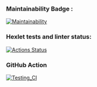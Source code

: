 ### Maintainability Badge :
[![Maintainability](https://api.codeclimate.com/v1/badges/a99a88d28ad37a79dbf6/maintainability)](https://codeclimate.com/github/codeclimate/codeclimate/maintainability)

### Hexlet tests and linter status:
[![Actions Status](https://github.com/LyudmilaMaksimova/frontend-project-lvl1/workflows/hexlet-check/badge.svg)](https://github.com/LyudmilaMaksimova/frontend-project-lvl1/actions)

### GitHub Action
[![Testing_CI](https://github.com/LyudmilaMaksimova/frontend-project-lvl1/actions/workflows/testProgect.yml/badge.svg)](https://github.com/LyudmilaMaksimova/frontend-project-lvl1/actions/workflows/testProgect.yml)
